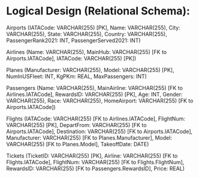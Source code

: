 # Logical Design (Relational Schema):

Airports (IATACode: VARCHAR(255) [PK], Name: VARCHAR(255), City: VARCHAR(255), State: VARCHAR(255), Country: VARCHAR(255), PassengerRank2021: INT, PassengerServed2021: INT)

Airlines (Name: VARCHAR(255), MainHub: VARCHAR(255) [FK to Airports.IATACode], IATACode: VARCHAR(255) [PK])

Planes (Manufacturer: VARCHAR(255), Model: VARCHAR(255) [PK], NumInUSFleet: INT, KgPKm: REAL, MaxPassengers: INT)

Passengers (Name: VARCHAR(255), MainAirline: VARCHAR(255) [FK to Airlines.IATACode], RewardsID: VARCHAR(255) [PK], Age: INT, Gender: VARCHAR(255), Race: VARCHAR(255), HomeAirport: VARCHAR(255) [FK to Airports.IATACode])

Flights (IATACode: VARCHAR(255) [FK to Airlines.IATACode], FlightNum: VARCHAR(255) [PK], DepartFrom: VARCHAR(255) [FK to Airports.IATACode], Destination: VARCHAR(255) [FK to Airports.IATACode], Manufacturer: VARCHAR(255) [FK to Planes.Manufacturer], Model: VARCHAR(255) [FK to Planes.Model], TakeoffDate: DATE)

Tickets (TicketID: VARCHAR(255) [PK], Airline: VARCHAR(255) [FK to Flights.IATACode], FlightNum: VARCHAR(255) [FK to Flights.FlightNum], RewardsID: VARCHAR(255) [FK to Passengers.RewardsID], Price: REAL)
